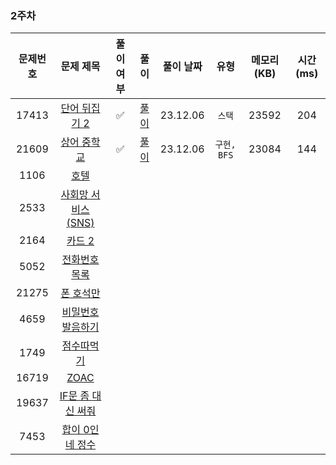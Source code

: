 ### 2주차

| 문제번호 |                         문제 제목                     | 풀이 여부 |              풀이               |  풀이 날짜   |    유형     | 메모리(KB) | 시간(ms) |
|:----:|:-----------------------------------------------------:|:-:|:-----------------------------:|:--------:|:---------:|:-------:|:------:|
|17413| [단어 뒤집기 2](https://www.acmicpc.net/problem/17413) | ✅ | [풀이](./BOJ_17143_단어뒤집기2.java) | 23.12.06 |   `스택`    |  23592  |  204   |
|21609| [상어 중학교](https://www.acmicpc.net/problem/21609) |  ✅ | [풀이](./BOJ_21609_상어중학교.java)  | 23.12.06 | `구현, BFS` |  23084  |  144   |
|1106| [호텔](https://www.acmicpc.net/problem/1106) |   |                               |          |           |         |        |
|2533| [사회망 서비스(SNS)](https://www.acmicpc.net/problem/2533) |    |                               |          |           |         |        |
|2164| [카드 2](https://www.acmicpc.net/problem/2164) |  |                               |          |           |         |        |
|5052| [전화번호 목록](https://www.acmicpc.net/problem/5052) |   |                               |          |           |         |        |
|21275| [폰 호석만](https://www.acmicpc.net/problem/21275) |  |                               |          |           |         |        |
|4659| [비밀번호 발음하기](https://www.acmicpc.net/problem/4659) |    |                               |          |           |         |        |
|1749| [점수따먹기](https://www.acmicpc.net/problem/1749) |    |                               |          |           |         |        |
|16719| [ZOAC](https://www.acmicpc.net/problem/16719) |    |                               |          |           |         |        |
|19637| [IF문 좀 대신 써줘](https://www.acmicpc.net/problem/19637) |    |                               |          |           |         |        |
|7453| [합이 0인 네 정수](https://www.acmicpc.net/problem/7453) |    |                               |          |           |         |        |